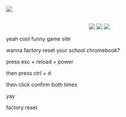 <img src="images/seraphbanner.png">
  <p align="center">
    <br>
    <img src="https://img.shields.io/github/repo-size/TrapjawwS/seraph?style=for-the-badge&labelColor=%23000000&color=%231c1c1c">
    <img src="https://img.shields.io/github/stars/TrapjawwS/seraph?style=for-the-badge&labelColor=%23000000&color=%231c1c1c">
    <img src="https://img.shields.io/github/forks/TrapjawwS/seraph?style=for-the-badge&labelColor=000000&color=1c1c1c">
  </p>

yeah cool funny game site

wanna factory reset your school chromebook?

press esc + reload + power

then press ctrl + d

then click confirm both times

yay

factory reset




